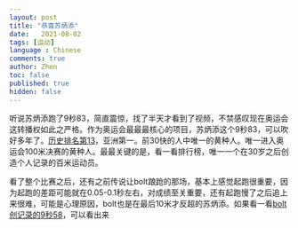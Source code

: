 ```yaml
---
layout: post
title: "恭喜苏炳添"
date:   2021-08-02
tags: [运动]
language : Chinese
comments: true
author: Zhen
toc: false
published: true
hidden: false
---
```

听说苏炳添跑了9秒83，简直震惊，找了半天才看到了视频，不禁感叹现在奥运会这转播权如此之严格。作为奥运会最最最核心的项目，苏炳添这个9秒83，可以吹好多年了。[历史排名第13](https://zh.wikipedia.org/wiki/100%E7%B1%B3%E8%B3%BD%E8%B7%91#%E4%B8%96%E7%95%8C%E7%94%B7%E5%AD%9035%E5%82%91)，亚洲第一。前30快的人中唯一的黄种人。唯一进入奥运会100米决赛的黄种人。最最关键的是，看一看排行榜，唯一一个在30岁之后创造个人记录的百米运动员。

看了整个比赛之后，还有之前传说让bolt踉跄的那场，基本上感觉起跑很重要，因为起跑的差距可能就在0.05-0.1秒左右，对成绩至关重要，还有起跑慢了之后追上来很难，可能是心理原因，bolt也是在最后10米才反超的苏炳添。如果看一看[bolt创记录的9秒58](https://youtu.be/3nbjhpcZ9_g)，可以看出来
<!--stackedit_data:
eyJoaXN0b3J5IjpbMTA0MjgwNDcyOCw1NjU3NTA0NDldfQ==
-->